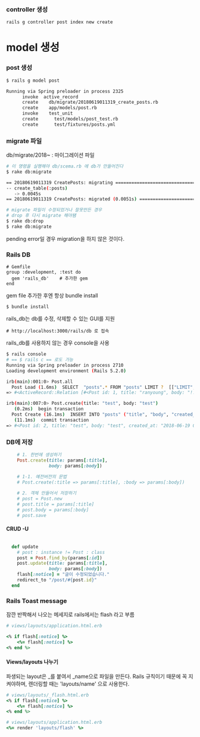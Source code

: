 ### controller 생성

`rails g controller post index new create`



# model 생성

### post 생성

```bash
$ rails g model post

Running via Spring preloader in process 2325
      invoke  active_record
      create    db/migrate/20180619011319_create_posts.rb
      create    app/models/post.rb
      invoke    test_unit
      create      test/models/post_test.rb
      create      test/fixtures/posts.yml

```

### migrate 파일

db/migrate/2018~  : 마이그레이션 파일 

```bash
# 이 명령을 실행해야 db/scema.rb 에 db가 만들어진다
$ rake db:migrate

== 20180619011319 CreatePosts: migrating ======================================
-- create_table(:posts)
   -> 0.0045s
== 20180619011319 CreatePosts: migrated (0.0051s) =============================

# migrate 파일이 수정되었거나 잘못만든 경우 
# drop 후 다시 migrate 해야됌
$ rake db:drop
$ rake db:migrate
```

pending error일 경우 migration을 하지 않은 것이다.



### Rails DB

```
# Gemfile
group :development, :test do
  gem 'rails_db'	# 추가한 gem
end
```

gem file 추가한 후엔 항상 bundle install

```$ bundle install
$ bundle install
```

rails_db는 db를 수정, 삭제할 수 있는 GUI를 지원

```
# http://localhost:3000/rails/db 로 접속
```



rails_db를 사용하지 않는 경우 console을 사용

```bash
$ rails console
# == $ rails c == 로도 가능
Running via Spring preloader in process 2710
Loading development environment (Rails 5.2.0)

irb(main):001:0> Post.all
  Post Load (1.6ms)  SELECT  "posts".* FROM "posts" LIMIT ?  [["LIMIT", 11]]
=> #<ActiveRecord::Relation [#<Post id: 1, title: "ranyoung", body: "!!", created_at: "2018-06-19 01:27:00", updated_at: "2018-06-19 01:27:00">]>

irb(main):007:0> Post.create(title: "test", body: "test")
   (0.2ms)  begin transaction
  Post Create (16.1ms)  INSERT INTO "posts" ("title", "body", "created_at", "updated_at") VALUES (?, ?, ?, ?)  [["title", "test"], ["body", "test"], ["created_at", "2018-06-19 01:32:55.177468"], ["updated_at", "2018-06-19 01:32:55.177468"]]
   (11.1ms)  commit transaction
=> #<Post id: 2, title: "test", body: "test", created_at: "2018-06-19 01:32:55", updated_at: "2018-06-19 01:32:55">
```





### DB에 저장

```ruby
    # 1. 한번에 생성하기
    Post.create(title: params[:title],
                body: params[:body])
                
    # 1-1. 예전버전의 문법
    # Post.create(:title => params[:title], :body => params[:body])

    # 2. 객체 만들어서 저장하기
    # post = Post.new
    # post.title = params[:title]
    # post.body = params[:body]
    # post.save
```



#### CRUD -U

```ruby

  def update
    # post : instance != Post : class
    post = Post.find_by(params[:id])
    post.update(title: params[:title],
                body: params[:body])
    flash[:notice] = "글이 수정되었습니다."
    redirect_to "/post/#{post.id}"
  end
```



### Rails Toast message

잠깐 반짝해서 나오는 메세지로 rails에서는 flash 라고 부름

```ruby
# views/layouts/application.html.erb

<% if flash[:notice] %>
    <%= flash[:notice] %>
<% end %>
```



#### Views/layouts 나누기

파생되는 layout은 _를 붙여서 _name으로 파일을 만든다. Rails 규칙이기 때문에 꼭 지켜야하며, 렌더링할 때는 'layouts/name' 으로 사용한다.

```ruby
# views/layouts/_flash.html.erb
<% if flash[:notice] %>
    <%= flash[:notice] %>
<% end %>
```

```ruby
# views/layouts/application.html.erb
<%= render 'layouts/flash' %>
```

